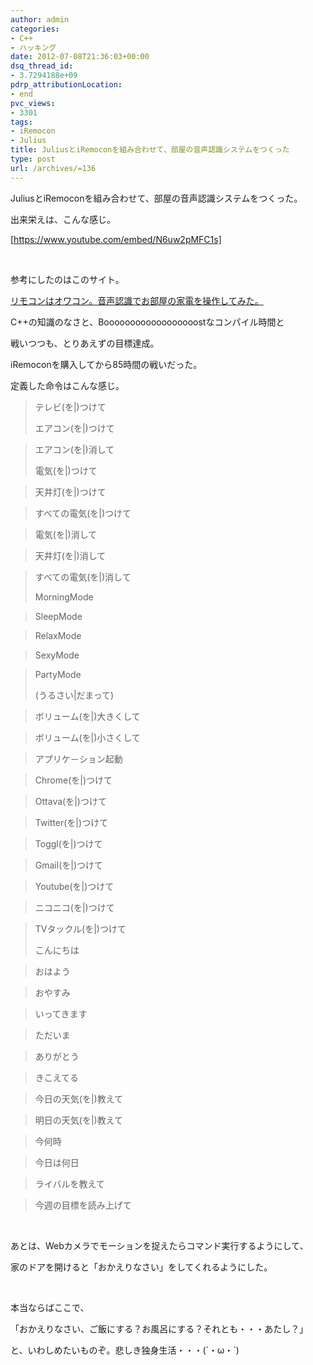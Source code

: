 ```yaml
---
author: admin
categories:
- C++
- ハッキング
date: 2012-07-08T21:36:03+00:00
dsq_thread_id:
- 3.7294188e+09
pdrp_attributionLocation:
- end
pvc_views:
- 3301
tags:
- iRemocon
- Julius
title: JuliusとiRemoconを組み合わせて、部屋の音声認識システムをつくった
type: post
url: /archives/=136
---
```


JuliusとiRemoconを組み合わせて、部屋の音声認識システムをつくった。
  
出来栄えは、こんな感じ。

[https://www.youtube.com/embed/N6uw2pMFC1s]

&nbsp;

参考にしたのはこのサイト。
  
[リモコンはオワコン。音声認識でお部屋の家電を操作してみた。][1]

C++の知識のなさと、Boooooooooooooooooostなコンパイル時間と
  
戦いつつも、とりあえずの目標達成。
  
iRemoconを購入してから85時間の戦いだった。

定義した命令はこんな感じ。

> テレビ(を|)つけて
> 
> エアコン(を|)つけて
  
> エアコン(を|)消して
> 
> 電気(を|)つけて
  
> 天井灯(を|)つけて
  
> すべての電気(を|)つけて
  
> 電気(を|)消して
  
> 天井灯(を|)消して
  
> すべての電気(を|)消して
> 
> MorningMode
  
> SleepMode
  
> RelaxMode
  
> SexyMode
  
> PartyMode
> 
> (うるさい|だまって)
  
> ボリューム(を|)大きくして
  
> ボリューム(を|)小さくして
  
> アプリケ－ション起動
  
> Chrome(を|)つけて
  
> Ottava(を|)つけて
  
> Twitter(を|)つけて
  
> Toggl(を|)つけて
  
> Gmail(を|)つけて
  
> Youtube(を|)つけて
  
> ニコニコ(を|)つけて
  
> TVタックル(を|)つけて
> 
> こんにちは
  
> おはよう
  
> おやすみ
  
> いってきます
  
> ただいま
  
> ありがとう
  
> きこえてる
  
> 今日の天気(を|)教えて
  
> 明日の天気(を|)教えて
  
> 今何時
  
> 今日は何日
  
> ライバルを教えて
  
> 今週の目標を読み上げて

&nbsp;

あとは、Webカメラでモーションを捉えたらコマンド実行するようにして、
  
家のドアを開けると「おかえりなさい」をしてくれるようにした。

<div id="scid:5737277B-5D6D-4f48-ABFC-DD9C333F4C5D:aa137fd9-f68e-4b2f-9429-85e4474ed2a7" class="wlWriterEditableSmartContent" style="margin: 0px; display: inline; float: none; padding: 0px;">
  <div>
  </div>
</div>

&nbsp;

本当ならばここで、
  
「おかえりなさい、ご飯にする？お風呂にする？それとも・・・あたし？」

と、いわしめたいものぞ。悲しき独身生活・・・(´・ω・\`)

<div id="fastlookup_top" style="display: none;">
</div>

 [1]: https://d.hatena.ne.jp/hecomi/20120116/1326726831